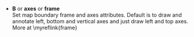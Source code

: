- **B** or **axes** or **frame**\
   Set map boundary frame and axes attributes. Default is to draw and annotate left, bottom and vertical
   axes and just draw left and top axes. More at \myreflink{frame}